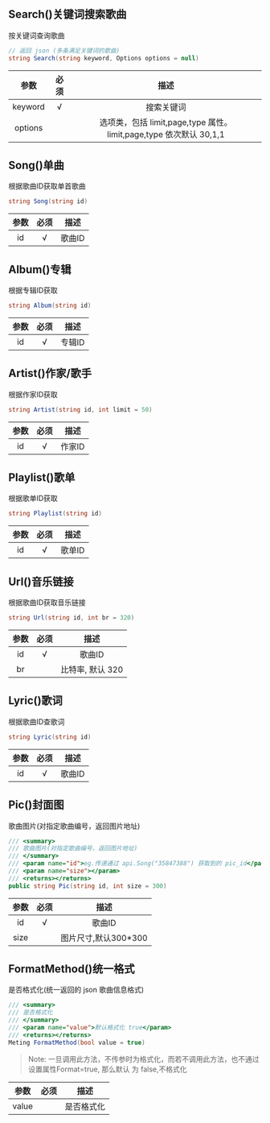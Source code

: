## Search()关键词搜索歌曲

按关键词查询歌曲

```csharp
// 返回 json (多条满足关键词的歌曲)
string Search(string keyword, Options options = null)
```

| 参数 | 必须 | 描述 |
| :------: | :------: | :------: |
| keyword | √ | 搜索关键词 |
| options |   | 选项类，包括 limit,page,type 属性。limit,page,type 依次默认 30,1,1 |

## Song()单曲

根据歌曲ID获取单首歌曲

```csharp
string Song(string id)
```

| 参数 | 必须 | 描述 |
| :------: | :------: | :------: |
| id | √ | 歌曲ID |

## Album()专辑

根据专辑ID获取

```csharp
string Album(string id)
```

| 参数 | 必须 | 描述 |
| :------: | :------: | :------: |
| id | √ | 专辑ID |

## Artist()作家/歌手

根据作家ID获取

```csharp
string Artist(string id, int limit = 50)
```

| 参数 | 必须 | 描述 |
| :------: | :------: | :------: |
| id | √ | 作家ID |

## Playlist()歌单

根据歌单ID获取

```csharp
string Playlist(string id)
```

| 参数 | 必须 | 描述 |
| :------: | :------: | :------: |
| id | √ | 歌单ID |

## Url()音乐链接

根据歌曲ID获取音乐链接

```csharp
string Url(string id, int br = 320)
```

| 参数 | 必须 | 描述 |
| :------: | :------: | :------: |
| id | √ | 歌曲ID |
| br |   | 比特率, 默认 320 |

## Lyric()歌词

根据歌曲ID查歌词

```csharp
string Lyric(string id)
```

| 参数 | 必须 | 描述 |
| :------: | :------: | :------: |
| id | √ | 歌曲ID |

## Pic()封面图

歌曲图片(对指定歌曲编号，返回图片地址)

```csharp
/// <summary>
/// 歌曲图片(对指定歌曲编号，返回图片地址)
/// </summary>
/// <param name="id">eg.传递通过 api.Song("35847388") 获取到的 pic_id</param>
/// <param name="size"></param>
/// <returns></returns>
public string Pic(string id, int size = 300)
```

| 参数 | 必须 | 描述 |
| :------: | :------: | :------: |
| id | √ | 歌曲ID |
| size |   | 图片尺寸,默认300*300 |

## FormatMethod()统一格式

是否格式化(统一返回的 json 歌曲信息格式)

```csharp
/// <summary>
/// 是否格式化
/// </summary>
/// <param name="value">默认格式化 true</param>
/// <returns></returns>
Meting FormatMethod(bool value = true)
```

> Note: 一旦调用此方法，不传参时为格式化，而若不调用此方法，也不通过设置属性Format=true, 那么默认 为 false,不格式化

| 参数 | 必须 | 描述 |
| :------: | :------: | :------: |
| value |   | 是否格式化 |








